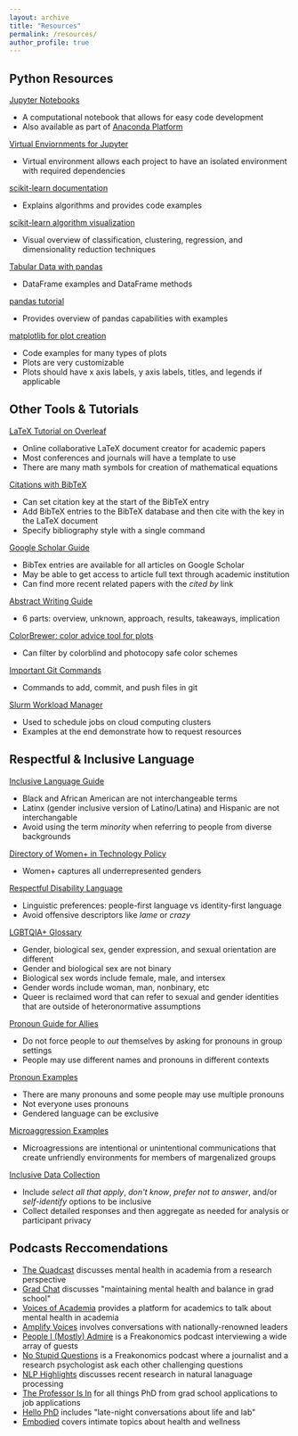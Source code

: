 ```yaml
---
layout: archive
title: "Resources"
permalink: /resources/
author_profile: true
---
```


## Python Resources
[Jupyter Notebooks](https://jupyter.org/)
* A computational notebook that allows for easy code development
* Also available as part of [Anaconda Platform](https://www.anaconda.com/products/individual) 

[Virtual Enviornments for Jupyter](https://towardsdatascience.com/create-virtual-environment-using-virtualenv-and-add-it-to-jupyter-notebook-6e1bf4e03415)
* Virtual environment allows each project to have an isolated environment with required dependencies

[scikit-learn documentation](https://scikit-learn.org/stable/)
* Explains algorithms and provides code examples

[scikit-learn algorithm visualization](https://scikit-learn.org/stable/tutorial/machine_learning_map/index.html)
* Visual overview of classification, clustering, regression, and dimensionality reduction techniques

[Tabular Data with pandas](https://pandas.pydata.org/docs/reference/api/pandas.DataFrame.html)
* DataFrame examples and DataFrame methods

[pandas tutorial](https://pandas.pydata.org/pandas-docs/stable/user_guide/10min.html)
* Provides overview of pandas capabilities with examples

[matplotlib for plot creation](https://matplotlib.org/stable/gallery/index.html)
* Code examples for many types of plots
* Plots are very customizable
* Plots should have x axis labels, y axis labels, titles, and legends if applicable

## Other Tools & Tutorials

[LaTeX Tutorial on Overleaf](https://www.overleaf.com/learn/latex/Learn_LaTeX_in_30_minutes)
* Online collaborative LaTeX document creator for academic papers
* Most conferences and journals will have a template to use
* There are many math symbols for creation of mathematical equations

[Citations with BibTeX](https://www.andy-roberts.net/writing/latex/bibliographies)
* Can set citation key at the start of the BibTeX entry
* Add BibTeX entries to the BibTeX database and then cite with the key in the LaTeX document
* Specify bibliography style with a single command

[Google Scholar Guide](https://paperpile.com/g/google-scholar-guide/)
* BibTex entries are available for all articles on Google Scholar 
* May be able to get access to article full text through academic institution
* Can find more recent related papers with the *cited by* link

[Abstract Writing Guide](https://www.ldeo.columbia.edu/~martins/sen_sem/how_to_abstract.html)
* 6 parts: overview, unknown, approach, results, takeaways, implication

[ColorBrewer: color advice tool for plots](https://colorbrewer2.org/#type=sequential&scheme=BuGn&n=3)
* Can filter by colorblind and photocopy safe color schemes

[Important Git Commands](https://confluence.atlassian.com/bitbucketserver/basic-git-commands-776639767.html)
* Commands to add, commit, and push files in git

[Slurm Workload Manager](https://slurm.schedmd.com/sbatch.html)
* Used to schedule jobs on cloud computing clusters
* Examples at the end demonstrate how to request resources

## Respectful & Inclusive Language

[Inclusive Language Guide](https://www.usca.edu/diversity-initiatives/training-resources/guide-to-inclusive-language/inclusive-language-guide/file)
* Black and African American are not interchangeable terms
* Latinx (gender inclusive version of Latino/Latina) and Hispanic are not interchangable
* Avoid using the term *minority* when referring to people from diverse backgrounds

[Directory of Women+ in Technology Policy](https://womenplus.sourcelist.org/)
* Women+ captures all underrepresented genders

[Respectful Disability Language](https://disability.stanford.edu/sites/g/files/sbiybj1401/f/disability-language-guide-stanford_1.pdf)
* Linguistic preferences: people-first language vs identity-first language
* Avoid offensive descriptors like *lame* or *crazy* 

[LGBTQIA+ Glossary](https://lgbtqia.ucdavis.edu/educated/glossary)
* Gender, biological sex, gender expression, and sexual orientation are different
* Gender and biological sex are not binary
* Biological sex words include female, male, and intersex 
* Gender words include woman, man, nonbinary, etc
* Queer is reclaimed word that can refer to sexual and gender identities that are outside of heteronormative assumptions

[Pronoun Guide for Allies](https://lgbtqia.ucdavis.edu/guide-pronouns-allies)
* Do not force people to *out* themselves by asking for pronouns in group settings
* People may use different names and pronouns in different contexts

[Pronoun Examples](https://lgbtqia.ucdavis.edu/educated/pronouns)
* There are many pronouns and some people may use multiple pronouns
* Not everyone uses pronouns
* Gendered language can be exclusive

[Microaggression Examples](https://academicaffairs.ucsc.edu/events/documents/Microaggressions_Examples_Arial_2014_11_12.pdf)
* Microagressions are intentional or unintentional communications that create unfriendly environments for members of margenalized groups

[Inclusive Data Collection](https://go.arizona.edu/assessment-research/assets/Inclusive-and-Functional-Demographic-Questions_2019.pdf) 
* Include *select all that apply*, *don't know*,  *prefer not to answer*, and/or *self-identify* options to be inclusive
* Collect detailed responses and then aggregate as needed for analysis or participant privacy

## Podcasts Reccomendations

* [The Quadcast](https://marychristieinstitute.org/quadcast/) discusses mental health in academia from a research perspective
* [Grad Chat](https://www.phdbalance.com/grad-chat) discusses "maintaining mental health and balance in grad school"
* [Voices of Academia](https://voicesofacademia.com/podcast/) provides a platform for academics to talk about mental health in academia
* [Amplify Voices](https://www.amplifyvoices.io/) involves conversations with nationally-renowned leaders
* [People I (Mostly) Admire](https://freakonomics.com/pima/) is a Freakonomics podcast interviewing a wide array of guests
* [No Stupid Questions](https://freakonomics.com/nsq/) is a Freakonomics podcast where a journalist and a research psychologist ask each other challenging questions
* [NLP Highlights](https://nlphighlights.allennlp.org/) discusses recent research in natural lanaguage processing
* [The Professor Is In](https://theprofessorisin.com/podcast/) for all things PhD from grad school applications to job applications
* [Hello PhD](http://hellophd.com/) includes "late-night conversations about life and lab"
* [Embodied](https://www.wunc.org/podcast/embodied-podcast) covers intimate topics about health and wellness

